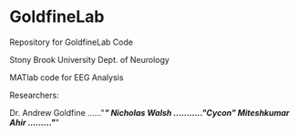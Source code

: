 # GoldfineLab
Repository for GoldfineLab Code

Stony Brook University
Dept. of Neurology

MATlab code for EEG Analysis

Researchers:

Dr. Andrew Goldfine ......"_____"
Nicholas Walsh ..........."Cycon"
Miteshkumar Ahir ........."_____"


